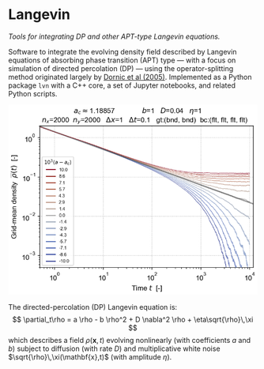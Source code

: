 # Langevin

 _Tools for integrating DP and other APT-type Langevin equations._

Software to integrate the evolving density field described by Langevin equations of absorbing phase transition (APT) type — with a focus on simulation of directed percolation (DP) — using the operator-splitting method originated largely by [Dornic et al (2005)](references.md). Implemented as a Python package `lvn` with a C++ core, a set of Jupyter notebooks, and related Python scripts.


![Plot of grid-averaged density $\overline{\rho}(t)$ versus time, for an ensemble of simulations with $a$ taking values ranging symmetrically about criticality $a_c \approx 1.8857$ by up to $\Delta{a}=\pm 0.01$:](images/ρ_t_loglog.png)


The directed-percolation (DP) Langevin equation is:
$$
    \partial_t\rho
    =
    a \rho
    -
    b \rho^2
    +
    D \nabla^2 \rho
    +
    \eta\sqrt{\rho}\,\xi
$$
which describes a field $\rho(\mathbf{x},t)$ evolving nonlinearly (with coefficients $a$ and $b$) subject to diffusion (with rate $D$) and multiplicative white noise $\sqrt{\rho}\,\xi(\mathbf{x},t)$ (with amplitude $\eta$).
